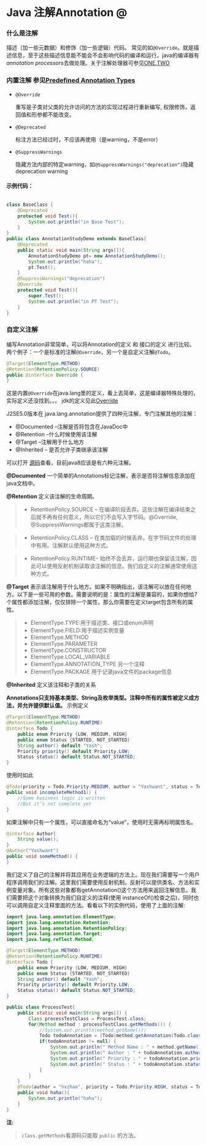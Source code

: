 # Java 注解Annotation @


### 什么是注解
描述（加一些元数据）和修饰（加一些逻辑）代码。
常见的如```@Override```。就是描述信息，至于这些描述信息能不能会不会影响代码的编译和运行，java的编译器有*annotation processors*去做处理。关于注解处理器可参见[ONE](https://medium.com/@iammert/annotation-processing-dont-repeat-yourself-generate-your-code-8425e60c6657),[TWO](http://www.importnew.com/15246.html)

### 内置注解 参见[Predefined Annotation Types](https://docs.oracle.com/javase/tutorial/java/annotations/predefined.html)
* ```@Override```

    重写是子类对父类的允许访问的方法的实现过程进行重新编写, 权限修饰，返回值和形参都不能改变。
* ```@Deprecated```
    
    标注方法已经过时，不应该再使用（是warning，不是error）

* ```@SuppressWarnings```
    
    隐藏方法内部的特定warning，如```@SuppressWarnings("deprecation")```隐藏 deprecation warning

#### 示例代码：
```java

class BaseClass {
    @Deprecated
    protected void Test(){
        System.out.println("in Base Test");
    }
}
public class AnnotationStudyDemo extends BaseClass{
    @Deprecated
    public static void main(String args[]){
        AnnotationStudyDemo pt= new AnnotationStudyDemo();
        System.out.println("haha");
        pt.Test();
    }
    @SuppressWarnings("deprecation")
    @Override
    protected void Test(){
        super.Test();
        System.out.println("in PT Test");
    }
} 
```

### 自定义注解

编写Annotation非常简单，可以将Annotation的定义 和 接口的定义 进行比较。两个例子：一个是标准的注解```@Override```，另一个是自定义注解```@Todo```。
```java
@Target(ElementType.METHOD)
@Retention(RetentionPolicy.SOURCE)
public @interface Override {
}
```
这是内置```@Override```在java.lang里的定义，看上去简单，这是编译器特殊处理的，实际定义还没找到。。。
jdk的定义见此[Override](https://github.com/dmlloyd/openjdk/blob/jdk8u/jdk8u/jdk/src/share/classes/java/lang/Override.java)

J2SE5.0版本在 java.lang.annotation提供了四种元注解，专门注解其他的注解：

* @Documented –注解是否将包含在JavaDoc中
* @Retention –什么时候使用该注解
* @Target –注解用于什么地方
* @Inherited – 是否允许子类继承该注解

可以打开 [源码](https://github.com/dmlloyd/openjdk/tree/jdk8u/jdk8u/jdk/src/share/classes/java/lang/annotation)查看，目前java8应该是有六种元注解。

**@Documented** 一个简单的Annotations标记注解，表示是否将注解信息添加在java文档中。

**@Retention** 定义该注解的生命周期。

> * RetentionPolicy.SOURCE – 在编译阶段丢弃。这些注解在编译结束之后就不再有任何意义，所以它们不会写入字节码。@Override, @SuppressWarnings都属于这类注解。

> * RetentionPolicy.CLASS – 在类加载的时候丢弃。在字节码文件的处理中有用。注解默认使用这种方式。

> * RetentionPolicy.RUNTIME– 始终不会丢弃，运行期也保留该注解，因此可以使用反射机制读取该注解的信息。我们自定义的注解通常使用这种方式。

**@Target** 表示该注解用于什么地方。如果不明确指出，该注解可以放在任何地方。以下是一些可用的参数。需要说明的是：属性的注解是兼容的，如果你想给7个属性都添加注解，仅仅排除一个属性，那么你需要在定义target包含所有的属性。

> * ElementType.TYPE:用于描述类、接口或enum声明
> * ElementType.FIELD:用于描述实例变量
> * ElementType.METHOD
> * ElementType.PARAMETER
> * ElementType.CONSTRUCTOR
> * ElementType.LOCAL_VARIABLE
> * ElementType.ANNOTATION_TYPE 另一个注释
> * ElementType.PACKAGE 用于记录java文件的package信息

**@Inherited** 定义该注释和子类的关系

**Annotations只支持基本类型、String及枚举类型。注释中所有的属性被定义成方法，并允许提供默认值。**
示例定义
```java
@Target(ElementType.METHOD)
@Retention(RetentionPolicy.RUNTIME)
@interface Todo {
    public enum Priority {LOW, MEDIUM, HIGH}
    public enum Status {STARTED, NOT_STARTED}
    String author() default "Yash";
    Priority priority() default Priority.LOW;
    Status status() default Status.NOT_STARTED;
}
```
使用时如此
```java
@Todo(priority = Todo.Priority.MEDIUM, author = "Yashwant", status = Todo.Status.STARTED)
public void incompleteMethod1() {
    //Some business logic is written
    //But it’s not complete yet
}
```

如果注解中只有一个属性，可以直接命名为“value”，使用时无需再标明属性名。
```java
@interface Author{
    String value();
}
@Author("Yashwant")
public void someMethod() {
}
```

我们定义了自己的注解并将其应用在业务逻辑的方法上。现在我们需要写一个用户程序调用我们的注解。这里我们需要使用反射机制。反射可以提供类名、方法和实例变量对象。所有这些对象都有getAnnotation()这个方法用来返回注解信息。我们需要把这个对象转换为我们自定义的注释(使用 instanceOf()检查之后)，同时也可以调用自定义注释里面的方法。看看以下的实例代码，使用了上面的注解:
```java
import java.lang.annotation.ElementType;
import java.lang.annotation.Retention;
import java.lang.annotation.RetentionPolicy;
import java.lang.annotation.Target;
import java.lang.reflect.Method;

@Target(ElementType.METHOD)
@Retention(RetentionPolicy.RUNTIME)
@interface Todo {
    public enum Priority {LOW, MEDIUM, HIGH}
    public enum Status {STARTED, NOT_STARTED}
    String author() default "Yash";
    Priority priority() default Priority.LOW;
    Status status() default Status.NOT_STARTED;
}

public class ProcessTest{
    public static void main(String args[]) {
        Class processTestClass = ProcessTest.class;
        for(Method method : processTestClass.getMethods()) {
            //System.out.println(method.getName());
            Todo todoAnnotation = (Todo)method.getAnnotation(Todo.class);
            if(todoAnnotation != null) {
                System.out.println(" Method Name : " + method.getName());
                System.out.println(" Author : " + todoAnnotation.author());
                System.out.println(" Priority : " + todoAnnotation.priority());
                System.out.println(" Status : " + todoAnnotation.status());
            }
        }
    }
    @Todo(author = "hxzhao", priority = Todo.Priority.HIGH, status = Todo.Status.NOT_STARTED)
    public void haha(){
        System.out.println("haha");
    }
}
```
**注:** 
> ```class.getMethods```看源码只能取 ```public``` 的方法。